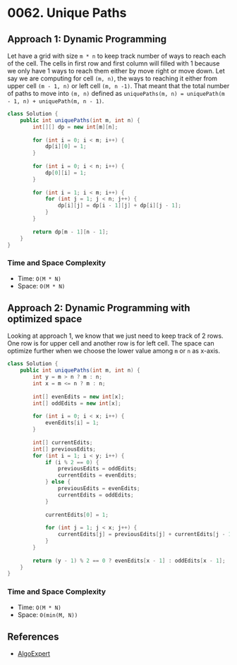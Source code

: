# 0062. Unique Paths

## Approach 1: Dynamic Programming
Let have a grid with size `m * n` to keep track number of ways to reach each of the cell. The cells in first row and first column will filled with 1 because we only have 1 ways to reach them either by move right or move down. Let say we are computing for cell `(m, n)`, the ways to reaching it either from upper cell `(m - 1, n)` or left cell `(m, n -1)`. That meant that the total number of paths to move into `(m, n)` defined as `uniquePaths(m, n) = uniquePath(m - 1, n) + uniquePath(m, n - 1)`.

```Java
class Solution {
    public int uniquePaths(int m, int n) {
        int[][] dp = new int[m][n];
		
		for (int i = 0; i < m; i++) {
			dp[i][0] = 1;
		}
		
		for (int i = 0; i < n; i++) {
			dp[0][i] = 1;
		}		
		
		for (int i = 1; i < m; i++) {
			for (int j = 1; j < n; j++) {
				dp[i][j] = dp[i - 1][j] + dp[i][j - 1];
			}
		}
				
        return dp[m - 1][n - 1];
    }
}
```

### Time and Space Complexity

- Time: `O(M * N)`
- Space: `O(M * N)`

## Approach 2: Dynamic Programming with optimized space
Looking at approach 1, we know that we just need to keep track of 2 rows. One row is for upper cell and another row is for left cell. The space can optimize further when we choose the lower value among `m` or `n` as x-axis.

```Java
class Solution {
    public int uniquePaths(int m, int n) {
        int y = m > n ? m : n;
		int x = m <= n ? m : n;
		
		int[] evenEdits = new int[x];
		int[] oddEdits = new int[x];
		
		for (int i = 0; i < x; i++) {
			evenEdits[i] = 1;
		}
		
		int[] currentEdits;
		int[] previousEdits;
		for (int i = 1; i < y; i++) {
			if (i % 2 == 0) {
				previousEdits = oddEdits;
				currentEdits = evenEdits;
			} else {
				previousEdits = evenEdits;
				currentEdits = oddEdits;
			}
			
			currentEdits[0] = 1;
			
			for (int j = 1; j < x; j++) {
				currentEdits[j] = previousEdits[j] + currentEdits[j - 1];
			}
		}
		
        return (y - 1) % 2 == 0 ? evenEdits[x - 1] : oddEdits[x - 1];
    }
}
```

### Time and Space Complexity

- Time: `O(M * N)`
- Space: `O(min(M, N))`

## References
- [AlgoExpert](https://www.algoexpert.io/questions/Number%20Of%20Ways%20To%20Traverse%20Graph)